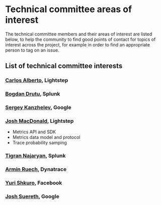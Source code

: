 # Technical committee areas of interest

The technical committee members and their areas of interest are listed
below, to help the community to find good points of contact for topics
of interest across the project, for example in order to find an
appropriate person to tag on an issue.

<!-- Re-generate TOC with `markdown-toc --no-first-h1 -i` -->

<!-- toc -->

<!-- tocstop -->

## List of technical committee interests

### [Carlos Alberto](https://github.com/carlosalberto), Lightstep
### [Bogdan Drutu](https://github.com/BogdanDrutu), Splunk
### [Sergey Kanzhelev](https://github.com/SergeyKanzhelev), Google
### [Josh MacDonald](https://github.com/jmacd), Lightstep

- Metrics API and SDK
- Metrics data model and protocol
- Trace probability samping

### [Tigran Najaryan](https://github.com/tigrannajaryan), Splunk
### [Armin Ruech](https://github.com/arminru), Dynatrace
### [Yuri Shkuro](https://github.com/yurishkuro), Facebook
### [Josh Suereth](https://github.com/jsuereth), Google
